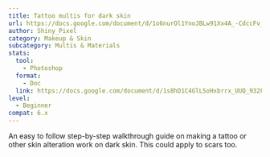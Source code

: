 ```yaml
---
title: Tattoo multis for dark skin
url: https://docs.google.com/document/d/1o6nurOl1YnoJBLw91Xx4A_-CdccFv_x_7cp_ITcUeZk
author: Shiny_Pixel
category: Makeup & Skin
subcategory: Multis & Materials
stats:
  tool:
    - Photoshop
  format:
    - Doc
  link: https://docs.google.com/document/d/1s8hD1C4GlLSoHxbrrx_UUQ_932Flf-nqY0DfS693feg
level:
  - Beginner
compat: 6.x
---
```

An easy to follow step-by-step walkthrough guide on making a tattoo or other skin alteration work on dark skin. This could apply to scars too.